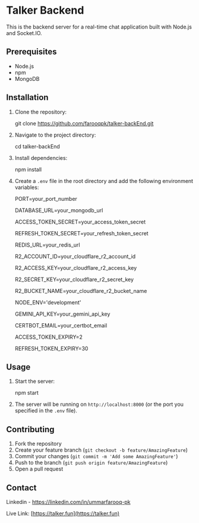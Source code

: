 # Talker Backend

This is the backend server for a real-time chat application built with Node.js and Socket.IO.

## Prerequisites

- Node.js
- npm
- MongoDB

## Installation

1. Clone the repository:
   
      git clone https://github.com/farooqpk/talker-backEnd.git
   

2. Navigate to the project directory:
   
      cd talker-backEnd
   

3. Install dependencies:
   
      npm install
   

4. Create a `.env` file in the root directory and add the following environment variables:
   
      PORT=your_port_number

      DATABASE_URL=your_mongodb_url

      ACCESS_TOKEN_SECRET=your_access_token_secret

      REFRESH_TOKEN_SECRET=your_refresh_token_secret

      REDIS_URL=your_redis_url

      R2_ACCOUNT_ID=your_cloudflare_r2_account_id

      R2_ACCESS_KEY=your_cloudflare_r2_access_key

      R2_SECRET_KEY=your_cloudflare_r2_secret_key

      R2_BUCKET_NAME=your_cloudflare_r2_bucket_name

      NODE_ENV='development'

      GEMINI_API_KEY=your_gemini_api_key

      CERTBOT_EMAIL=your_certbot_email

      ACCESS_TOKEN_EXPIRY=2
      
      REFRESH_TOKEN_EXPIRY=30
   

## Usage

1. Start the server:
   
      npm start
   

2. The server will be running on `http://localhost:8000` (or the port you specified in the `.env` file).

## Contributing

1. Fork the repository
2. Create your feature branch (`git checkout -b feature/AmazingFeature`)
3. Commit your changes (`git commit -m 'Add some AmazingFeature'`)
4. Push to the branch (`git push origin feature/AmazingFeature`)
5. Open a pull request

## Contact

Linkedin - https://linkedin.com/in/ummarfarooq-pk

Live Link: [https://talker.fun](https://talker.fun)
